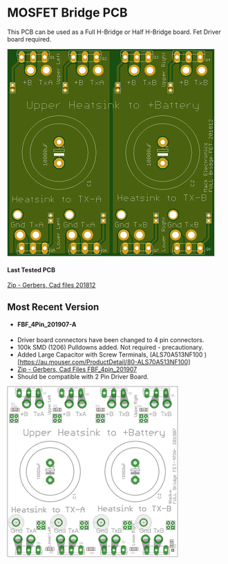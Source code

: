 # MOSFET Bridge PCB  

This PCB can be used as a Full H-Bridge or Half H-Bridge board.  Fet Driver board required.

![Full Bridge](https://github.com/mackelec/StepInverter/blob/master/images/Full%20Bridge_small.png)

#### Last Tested PCB

[Zip - Gerbers, Cad files 201812](https://github.com/mackelec/StepInverter/blob/master/PCB/pcb_FET_Bridge/FullBridgeFet_201812_2_complete.zip)

## Most Recent Version

 
 -  #### FBF_4Pin_201907-A
 -  Driver board connectors have been changed to 4 pin connectors.
 -  100k SMD (1206) Pulldowns added.  Not required - precautionary.
 -  Added Large Capacitor with Screw Terminals, (ALS70A513NF100 )[https://au.mouser.com/ProductDetail/80-ALS70A513NF100]
 -  [Zip - Gerbers, Cad Files FBF_4pin_201907](https://github.com/mackelec/StepInverter/blob/master/PCB/pcb_FET_Bridge/FullBridgeFet_4pin_201907_Complete.zip)
 -  Should be compatible with 2 Pin Driver Board.
 
 ![FBF_4Pin_201907-A](https://github.com/mackelec/StepInverter/blob/master/images/FBF_4pin_201907_small.png)
